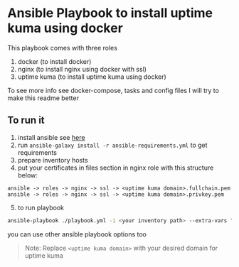 # Ansible Playbook to install uptime kuma using docker

This playbook comes with three roles

1. docker (to install docker)
2. nginx (to install nginx using docker with ssl)
3. uptime kuma (to install uptime kuma using docker)

To see more info see docker-compose, tasks and config files 
I will try to make this readme better

## To run it
1. install ansible see [here](https://docs.ansible.com/ansible/latest/installation_guide/intro_installation.html)
2. run `ansible-galaxy install -r ansible-requirements.yml` to get requirements
3. prepare inventory hosts
4. put your certificates in files section in nginx role with this structure below:
```
ansible -> roles -> nginx -> ssl -> <uptime kuma domain>.fullchain.pem
ansible -> roles -> nginx -> ssl -> <uptime kuma domain>.privkey.pem
```
5. to run playbook
```bash
ansible-playbook ./playbook.yml -i <your inventory path> --extra-vars "kuma_domain=<uptime kuma domain>"
```
you can use other ansible playbook options too

> Note: Replace `<uptime kuma domain>` with your desired domain for uptime kuma
